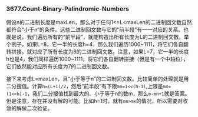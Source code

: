 ### 3677.Count-Binary-Palindromic-Numbers

假设n的二进制长度是maxLen，那么对于任何1<=L<maxLen的二进制回文数自然都符合“小于n”的条件。这些二进制回文数与它的“前半段”有一一对应的关系。也就是说，我们遍历所有的“前半段”，就能构造出所有长度为L的二进制回文数。举个例子，如果L=8，它一半的长度h=4，那么我们遍历1000\~1111，将它们各自翻转拼接，就对应了所有长度为8的二进制回文数。注意，如果L=7，它一半的长度h也是4，我们同样遍历1000~1111，将它们各自翻转拼接（但是有一个中轴位），它们依然能对应所有长度为7的二进制回文数。

接下来考虑L=maxLen，且“小于等于n”的二进制回文数。比较简单的处理就是用二分搜值。计算`h=(L+1)/2`，然后“前半段”有下限`mn=1<<(h-1)`,上限是`mx=(1<<h)-1`，我们二分搜值找到最大的、小于等于n的数m，那么`m-mn+1`就是答案。但是注意，存在并没有解的可能。比如h=1时，就有`mn>mx`的情况，所以需要对收敛的解做二次验证。

